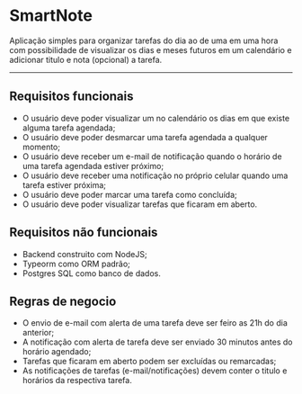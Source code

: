 # SmartNote

Aplicação simples para organizar tarefas do dia ao de uma em uma hora com possibilidade de visualizar os dias e meses futuros em um calendário e adicionar titulo e nota (opcional) a tarefa.

---

## Requisitos funcionais

- O usuário deve poder visualizar um no calendário os dias em que existe alguma tarefa agendada;
- O usuário deve poder desmarcar uma tarefa agendada a qualquer momento;
- O usuário deve receber um e-mail de notificação quando o horário de uma tarefa agendada estiver próximo;
- O usuário deve receber uma notificação no próprio celular quando uma tarefa estiver próxima;
- O usuário deve poder marcar uma tarefa como concluída;
- O usuário deve poder visualizar tarefas que ficaram em aberto.

## Requisitos não funcionais

- Backend construito com NodeJS;
- Typeorm como ORM padrão;
- Postgres SQL como banco de dados.

## Regras de negocio

- O envio de e-mail com alerta de uma tarefa deve ser feiro as 21h do dia anterior;
- A notificação com alerta de tarefa deve ser enviado 30 minutos antes do horário agendado;
- Tarefas que ficaram em aberto podem ser excluídas ou remarcadas;
- As notificações de tarefas (e-mail/notificações) devem conter o titulo e horários da respectiva tarefa.
